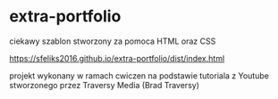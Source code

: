 # extra-portfolio

ciekawy szablon stworzony za pomoca HTML oraz CSS 

https://sfeliks2016.github.io/extra-portfolio/dist/index.html


projekt wykonany w ramach cwiczen na podstawie tutoriala z Youtube stworzonego przez Traversy Media (Brad Traversy)


